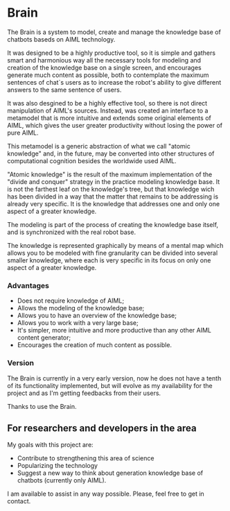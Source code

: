 Brain
=====

The Brain is a system to model, create and manage the knowledge base of chatbots baseds on AIML technology.

It was designed to be a highly productive tool, so it is simple and gathers smart and harmonious way all the necessary tools for modeling and creation of the knowledge base on a single screen, and encourages generate much content as possible, both to contemplate the maximum sentences of chat`s users as to increase the robot's ability to give different answers to the same sentence of users.

It was also desgined to be a highly effective tool, so there is not direct manipulation of AIML's  sources.  Instead, was created an interface to a metamodel that is more intuitive and extends some original elements of AIML, which gives the user greater productivity without losing the power of pure AIML.

This metamodel is a generic abstraction of what we call "atomic knowledge" and, in the future, may be converted into other structures of computational cognition besides the worldwide used AIML.

"Atomic knowledge" is the result of the maximum implementation of the "divide and conquer" strategy in the practice modeling knowledge base. It is not the farthest leaf on the knowledge's tree, but that knowledge wich has been divided in a way that the matter that remains to be addressing is already very specific. It is the knowledge that addresses one and only one aspect of a greater knowledge.

The modeling is part of the process of creating the knowledge base itself, and is synchronized with the real robot base.

The knowledge is represented graphically by means of a mental map which allows you to be modeled with fine granularity can be divided into several smaller knowledge, where each is very specific in its focus on only one aspect of a greater knowledge.

### Advantages
- Does not require knowledge of AIML;
- Allows the modeling of the knowledge base;
- Allows you to have an overview of the knowledge base;
- Allows you to work with a very large base;
- It's simpler, more intuitive and more productive than any other AIML content generator;
- Encourages the creation of much content as possible.


### Version
The Brain is currently in a very early version, now he does not have a tenth of its functionality implemented, but will evolve as my availability for the project and as I'm getting feedbacks from their users.

Thanks to use the Brain.

## For researchers and developers in the area
My goals with this project are: 

- Contribute to strengthening this area of science 
- Popularizing the technology 
- Suggest a new way to think about generation knowledge base of chatbots (currently only AIML). 

I am available to assist in any way possible. Please, feel free to get in contact.
